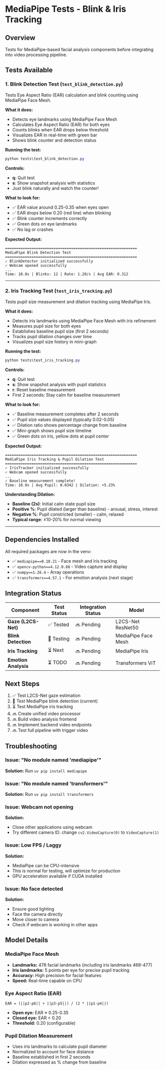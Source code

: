 # MediaPipe Tests - Blink & Iris Tracking

## Overview
Tests for MediaPipe-based facial analysis components before integrating into video processing pipeline.

## Tests Available

### 1. Blink Detection Test (`test_blink_detection.py`)
Tests Eye Aspect Ratio (EAR) calculation and blink counting using MediaPipe Face Mesh.

**What it does:**
- Detects eye landmarks using MediaPipe Face Mesh
- Calculates Eye Aspect Ratio (EAR) for both eyes
- Counts blinks when EAR drops below threshold
- Visualizes EAR in real-time with green bar
- Shows blink counter and detection status

**Running the test:**
```powershell
python tests\test_blink_detection.py
```

**Controls:**
- **q**: Quit test
- **s**: Show snapshot analysis with statistics
- Just blink naturally and watch the counter!

**What to look for:**
- ✅ EAR value around 0.25-0.35 when eyes open
- ✅ EAR drops below 0.20 (red line) when blinking
- ✅ Blink counter increments correctly
- ✅ Green dots on eye landmarks
- ✅ No lag or crashes

**Expected Output:**
```
============================================================
MediaPipe Blink Detection Test
============================================================
✓ BlinkDetector initialized successfully
✓ Webcam opened successfully
...
Time: 10.0s | Blinks: 12 | Rate: 1.20/s | Avg EAR: 0.312
```

---

### 2. Iris Tracking Test (`test_iris_tracking.py`)
Tests pupil size measurement and dilation tracking using MediaPipe Iris.

**What it does:**
- Detects iris landmarks using MediaPipe Face Mesh with iris refinement
- Measures pupil size for both eyes
- Establishes baseline pupil size (first 2 seconds)
- Tracks pupil dilation changes over time
- Visualizes pupil size history in mini-graph

**Running the test:**
```powershell
python tests\test_iris_tracking.py
```

**Controls:**
- **q**: Quit test
- **s**: Show snapshot analysis with pupil statistics
- **r**: Reset baseline measurement
- First 2 seconds: Stay calm for baseline measurement

**What to look for:**
- ✅ Baseline measurement completes after 2 seconds
- ✅ Pupil size values displayed (typically 0.02-0.05)
- ✅ Dilation ratio shows percentage change from baseline
- ✅ Mini-graph shows pupil size timeline
- ✅ Green dots on iris, yellow dots at pupil center

**Expected Output:**
```
============================================================
MediaPipe Iris Tracking & Pupil Dilation Test
============================================================
✓ IrisTracker initialized successfully
✓ Webcam opened successfully
...
✓ Baseline measurement complete!
Time: 10.0s | Avg Pupil: 0.0342 | Dilation: +5.23%
```

**Understanding Dilation:**
- **Baseline (2s)**: Initial calm state pupil size
- **Positive %**: Pupil dilated (larger than baseline) - arousal, stress, interest
- **Negative %**: Pupil constricted (smaller) - calm, relaxed
- **Typical range**: ±10-20% for normal viewing

---

## Dependencies Installed

All required packages are now in the venv:
- ✅ `mediapipe==0.10.21` - Face mesh and iris tracking
- ✅ `opencv-python==4.12.0.88` - Video capture and display
- ✅ `numpy==1.26.4` - Array operations
- ✅ `transformers==4.57.1` - For emotion analysis (next stage)

## Integration Status

| Component | Test Status | Integration Status | Model |
|-----------|-------------|-------------------|-------|
| **Gaze (L2CS-Net)** | ✅ Tested | 🔜 Pending | L2CS-Net ResNet50 |
| **Blink Detection** | 🧪 Testing | 🔜 Pending | MediaPipe Face Mesh |
| **Iris Tracking** | ⏳ Next | 🔜 Pending | MediaPipe Iris |
| **Emotion Analysis** | ⏳ TODO | 🔜 Pending | Transformers ViT |

## Next Steps

1. ✅ Test L2CS-Net gaze estimation
2. 🧪 Test MediaPipe blink detection (current)
3. ⏳ Test MediaPipe iris tracking
4. 🔜 Create unified video processor
5. 🔜 Build video analysis frontend
6. 🔜 Implement backend video endpoints
7. 🔜 Test full pipeline with trigger video

## Troubleshooting

### Issue: "No module named 'mediapipe'"
**Solution:** Run `uv pip install mediapipe`

### Issue: "No module named 'transformers'"
**Solution:** Run `uv pip install transformers`

### Issue: Webcam not opening
**Solution:** 
- Close other applications using webcam
- Try different camera ID: change `cv2.VideoCapture(0)` to `VideoCapture(1)`

### Issue: Low FPS / Laggy
**Solution:**
- MediaPipe can be CPU-intensive
- This is normal for testing, will optimize for production
- GPU acceleration available if CUDA installed

### Issue: No face detected
**Solution:**
- Ensure good lighting
- Face the camera directly
- Move closer to camera
- Check if webcam is working in other apps

## Model Details

### MediaPipe Face Mesh
- **Landmarks:** 478 facial landmarks (including iris landmarks 468-477)
- **Iris landmarks:** 5 points per eye for precise pupil tracking
- **Accuracy:** High precision for facial features
- **Speed:** Real-time capable on CPU

### Eye Aspect Ratio (EAR)
```
EAR = (||p2-p6|| + ||p3-p5||) / (2 * ||p1-p4||)
```
- **Open eye:** EAR ≈ 0.25-0.35
- **Closed eye:** EAR < 0.20
- **Threshold:** 0.20 (configurable)

### Pupil Dilation Measurement
- Uses iris landmarks to calculate pupil diameter
- Normalized to account for face distance
- Baseline established in first 2 seconds
- Dilation expressed as % change from baseline
